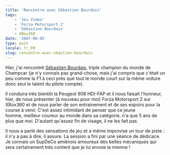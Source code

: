 ```yaml
---
title: 'Rencontre avec Sébastien Bourdais'
tags:
    - 'Jeu Video'
    - 'Forza Motorsport 2'
    - 'Sébastien Bourdais'
    - XBox360
date: '2007-06-05'
type: post
locale: fr_FR
slug: rencontre-avec-sbastien-bourdais
---
```


Hier, j'ai rencontré [Sébastien Bourdais](http://www.sebastien-bourdais.com/), triple champion du monde de Champcar (je n'y connais pas grand-chose, mais j'ai compris que c'était un peu comme la F1 à ceci près que tout le monde court sur la même voiture donc seul le talent du pilote compte).

<!-- more -->

Il conduira très bientôt la Peugeot 908 HDI-FAP et il nous faisait l'honneur, hier, de nous présenter (à nouveau pour moi) Forza Motorsport 2 sur XBox360 et de nous parler de son entrainement et de ses espoirs pour la course à venir. C'est assez intimidant de penser que ce jeune homme, meilleur coureur au monde dans sa catégorie, n'a que 5 ans de plus que moi. D'autant qu'assez fin de visage, il ne les fait pas.

Il nous a parlé des sensations de jeu et a même improvisé un tour de piste&nbsp;: il n'y a pas à dire, il assure. La session a fini par une séance de dédicace. Je connais un SupDeCo amiénois amoureux des belles mécaniques qui sera certainement très content que je lui envoie la mienne&nbsp;!
